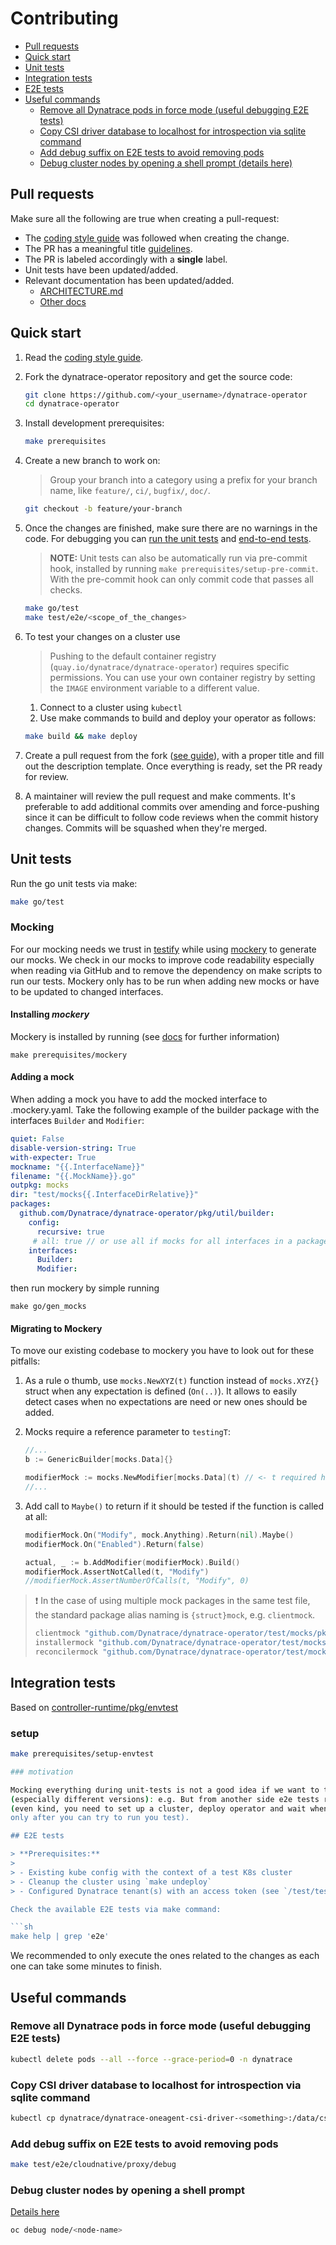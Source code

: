 # Contributing

- [Pull requests](#pull-requests)
- [Quick start](#quick-start)
- [Unit tests](#unit-tests)
- [Integration tests](#integration-tests)
- [E2E tests](#e2e-tests)
- [Useful commands](#useful-commands)
  - [Remove all Dynatrace pods in force mode (useful debugging E2E tests)](#remove-all-dynatrace-pods-in-force-mode-useful-debugging-e2e-tests)
  - [Copy CSI driver database to localhost for introspection via sqlite command](#copy-csi-driver-database-to-localhost-for-introspection-via-sqlite-command)
  - [Add debug suffix on E2E tests to avoid removing pods](#add-debug-suffix-on-e2e-tests-to-avoid-removing-pods)
  - [Debug cluster nodes by opening a shell prompt (details here)](#debug-cluster-nodes-by-opening-a-shell-prompt)

## Pull requests

Make sure all the following are true when creating a pull-request:

- The [coding style guide](doc/coding-style-guide.md) was followed when creating the change.
- The PR has a meaningful title [guidelines](https://github.com/kubernetes/community/blob/master/contributors/guide/pull-requests.md#use-imperative-mood-in-your-commit-message-subject).
- The PR is labeled accordingly with a **single** label.
- Unit tests have been updated/added.
- Relevant documentation has been updated/added.
  - [ARCHITECTURE.md](https://github.com/Dynatrace/dynatrace-operator/blob/main/ARCHITECTURE.md)
  - [Other docs](https://github.com/Dynatrace/dynatrace-operator/blob/main/doc)

## Quick start

1. Read the [coding style guide](doc/coding-style-guide.md).

2. Fork the dynatrace-operator repository and get the source code:

    ```sh
    git clone https://github.com/<your_username>/dynatrace-operator
    cd dynatrace-operator
    ```

3. Install development prerequisites:

   ```sh
   make prerequisites
   ```

4. Create a new branch to work on:

    > Group your branch into a category using a prefix for your branch name, like `feature/`, `ci/`, `bugfix/`, `doc/`.

   ```sh
   git checkout -b feature/your-branch
   ```

5. Once the changes are finished, make sure there are no warnings in the code. For debugging you can [run the unit tests](#unit-tests) and [end-to-end tests](#e2e-tests).

    > **NOTE:**
    > Unit tests can also be automatically run via pre-commit hook, installed by running `make prerequisites/setup-pre-commit`.
    > With the pre-commit hook can only commit code that passes all checks.

    ```sh
    make go/test
    make test/e2e/<scope_of_the_changes>
    ```

6. To test your changes on a cluster use

    > Pushing to the default container registry (`quay.io/dynatrace/dynatrace-operator`) requires specific permissions.
    > You can use your own container registry by setting the `IMAGE` environment variable to a different value.

    1. Connect to a cluster using `kubectl`
    2. Use make commands to build and deploy your operator as follows:

    ```sh
    make build && make deploy
    ```

7. Create a pull request from the fork ([see guide](https://help.github.com/articles/creating-a-pull-request-from-a-fork/)), with a proper title and fill out the description template. Once everything is ready, set the PR ready for review.

8. A maintainer will review the pull request and make comments. It's preferable to add additional commits over amending and force-pushing since it can be difficult to follow code reviews when the commit history changes. Commits will be squashed when they're merged.

## Unit tests

Run the go unit tests via make:

```sh
make go/test
```

### Mocking

For our mocking needs we trust in [testify](https://github.com/stretchr/testify) while using [mockery](https://github.com/vektra/mockery) to generate our mocks.
We check in our mocks to improve code readability especially when reading via GitHub and to remove the dependency on make scripts to run our tests.
Mockery only has to be run when adding new mocks or have to be updated to changed interfaces.

#### Installing _mockery_

Mockery is installed by running (see [docs](https://vektra.github.io/mockery/latest/installation/#go-install) for further information)

```shell
make prerequisites/mockery
```

#### Adding a mock

When adding a mock you have to add the mocked interface to .mockery.yaml.
Take the following example of the builder package with the interfaces `Builder` and `Modifier`:

```yaml
quiet: False
disable-version-string: True
with-expecter: True
mockname: "{{.InterfaceName}}"
filename: "{{.MockName}}.go"
outpkg: mocks
dir: "test/mocks{{.InterfaceDirRelative}}"
packages:
  github.com/Dynatrace/dynatrace-operator/pkg/util/builder:
    config:
      recursive: true
     # all: true // or use all if mocks for all interfaces in a package/dir should be created
    interfaces:
      Builder:
      Modifier:
```

then run mockery by simple running

```shell
make go/gen_mocks
```

#### Migrating to Mockery

To move our existing codebase to mockery you have to look out for these pitfalls:

1. As a rule o thumb, use `mocks.NewXYZ(t)` function instead of `mocks.XYZ{}` struct when any expectation is defined (`On(..)`). It allows to easily detect cases when no expectations are need or new ones should be added.

2. Mocks require a reference parameter to `testingT`:

   ```go
   //...
   b := GenericBuilder[mocks.Data]{}

   modifierMock := mocks.NewModifier[mocks.Data](t) // <- t required here
   //...
   ```

3. Add call to `Maybe()` to return if it should be tested if the function is called at all:

    ```go
    modifierMock.On("Modify", mock.Anything).Return(nil).Maybe()
    modifierMock.On("Enabled").Return(false)

    actual, _ := b.AddModifier(modifierMock).Build()
    modifierMock.AssertNotCalled(t, "Modify")
    //modifierMock.AssertNumberOfCalls(t, "Modify", 0)
   ```

  > ❗ In the case of using multiple mock packages in the same test file, the standard package alias naming is `{struct}mock`, e.g. `clientmock`.
  >
  > ```go
  > clientmock "github.com/Dynatrace/dynatrace-operator/test/mocks/pkg/clients/dynatrace"
  > installermock "github.com/Dynatrace/dynatrace-operator/test/mocks/pkg/injection/codemodule/installer"
  > reconcilermock "github.com/Dynatrace/dynatrace-operator/test/mocks/sigs.k8s.io/controller-runtime/pkg/reconcile"
  > ```

## Integration tests

Based on [controller-runtime/pkg/envtest](https://pkg.go.dev/sigs.k8s.io/controller-runtime/pkg/envtest#pkg-overview)

### setup

```bash
make prerequisites/setup-envtest

### motivation

Mocking everything during unit-tests is not a good idea if we want to test some limitations of api-server
(especially different versions): e.g. But from another side e2e tests requires lots of setup
(even kind, you need to set up a cluster, deploy operator and wait when it's ready, and
only after you can try to run you test).

## E2E tests

> **Prerequisites:**
>
> - Existing kube config with the context of a test K8s cluster
> - Cleanup the cluster using `make undeploy`
> - Configured Dynatrace tenant(s) with an access token (see `/test/testdata/secrets-samples`). Read more about Access tokens on the [official documentation](https://www.dynatrace.com/support/help/manage/access-control/access-tokens).

Check the available E2E tests via make command:

```sh
make help | grep 'e2e'
```

We recommended to only execute the ones related to the changes as each one can take some minutes to finish.

## Useful commands

### Remove all Dynatrace pods in force mode (useful debugging E2E tests)

```sh
kubectl delete pods --all --force --grace-period=0 -n dynatrace
```

### Copy CSI driver database to localhost for introspection via sqlite command

```sh
kubectl cp dynatrace/dynatrace-oneagent-csi-driver-<something>:/data/csi.db csi.sqlite
```

### Add debug suffix on E2E tests to avoid removing pods

```sh
make test/e2e/cloudnative/proxy/debug
```

### Debug cluster nodes by opening a shell prompt

[Details here](https://www.psaggu.com/upstream-contribution/2021/05/04/notes.html)

```sh
oc debug node/<node-name>
```
